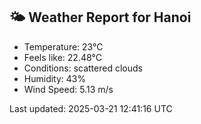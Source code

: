 <!-- WEATHER-START -->
## 🌤 Weather Report for Hanoi

- Temperature: 23°C
- Feels like: 22.48°C
- Conditions: scattered clouds
- Humidity: 43%
- Wind Speed: 5.13 m/s

Last updated: 2025-03-21 12:41:16 UTC
<!-- WEATHER-END -->
